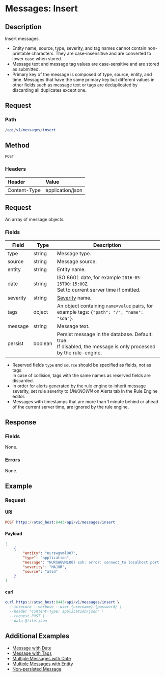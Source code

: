 # Messages: Insert

## Description

Insert messages.

* Entity name, source, type, severity, and tag names cannot contain non-printable characters. They are case-insensitive and are converted to lower case when stored.
* Message text and message tag values are case-sensitive and are stored as submitted.
* Primary key of the message is composed of type, source, entity, and time. Messages that have the same primary key but different values in other fields such as message text or tags are deduplicated by discarding all duplicates except one.

## Request

### Path

```elm
/api/v1/messages/insert
```

## Method 

```
POST 
```

### Headers

|**Header**|**Value**|
|:---|:---|
| Content-Type | application/json |

## Request

An array of message objects.

### Fields

| **Field** | **Type** | **Description** |
|---|---|---|
| type | string | Message type. |
| source | string | Message source. |
| entity | string | Entity name. |
| date | string | ISO 8601 date, for example `2016-05-25T00:15:00Z`.<br>Set to current server time if omitted. |
| severity | string | [Severity](../severity.md) name. |
| tags | object | An object containing `name=value` pairs, for example tags: `{"path": "/", "name": "sda"}`. | 
| message | string | Message text. |
| persist | boolean | Persist message in the database. Default: true. <br>If disabled, the message is only processed by the rule-engine. |

* Reserved fields `type` and `source` should be specified as fields, not as tags. <br>In case of collision, tags with the same names as reserved fields are discarded.
* In order for alerts generated by the rule engine to inherit message severity, set rule severity to _UNKNOWN_ on Alerts tab in the Rule Engine editor.
* Messages with timestamps that are more than 1 minute behind or ahead of the current server time, are ignored by the rule engine.

## Response

### Fields

None.

### Errors

None.

## Example

### Request

#### URI

```elm
POST https://atsd_host:8443/api/v1/messages/insert
```

#### Payload

```json
[
    {
        "entity": "nurswgvml007",
        "type": "application",
        "message": "NURSWGVML007 ssh: error: connect_to localhost port 8881: failed.",
        "severity": "MAJOR",
        "source": "atsd"
    }
]
```

#### curl
```elm
curl https://atsd_host:8443/api/v1/messages/insert \
  --insecure --verbose --user {username}:{password} \
  --header "Content-Type: application/json" \
  --request POST \
  --data @file.json
```

## Additional Examples
* [Message with Date](/api/data/messages/examples/insert/messages-insert-messages-with-date.md)
* [Message with Tags](/api/data/messages/examples/insert/messages-insert-messages-with-tags.md)
* [Multiple Messages with Date](/api/data/messages/examples/insert/messages-insert-multiple-messages-for-date.md)
* [Multiple Messages with Entity](/api/data/messages/examples/insert/messages-insert-multiple-messages-for-entity.md)
* [Non-persisted Message](/api/data/messages/examples/insert/messages-insert-non-persisted-messages.md)


